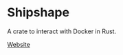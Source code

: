 # Shipshape

A crate to interact with Docker in Rust.

[Website](https://jacobmacmillan.digital/shipshape)
